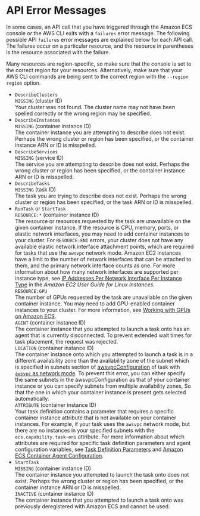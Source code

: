 # API Error Messages<a name="api_failures_messages"></a>

In some cases, an API call that you have triggered through the Amazon ECS console or the AWS CLI exits with a `failures` error message\. The following possible API `failures` error messages are explained below for each API call\. The failures occur on a particular resource, and the resource in parentheses is the resource associated with the failure\.

Many resources are region\-specific, so make sure that the console is set to the correct region for your resources\. Alternatively, make sure that your AWS CLI commands are being sent to the correct region with the `--region region` option\.
+ `DescribeClusters`  
`MISSING` \(cluster ID\)  
Your cluster was not found\. The cluster name may not have been spelled correctly or the wrong region may be specified\.
+ `DescribeInstances`  
`MISSING` \(container instance ID\)  
The container instance you are attempting to describe does not exist\. Perhaps the wrong cluster or region has been specified, or the container instance ARN or ID is misspelled\.
+ `DescribeServices`  
`MISSING` \(service ID\)  
The service you are attempting to describe does not exist\. Perhaps the wrong cluster or region has been specified, or the container instance ARN or ID is misspelled\.
+ `DescribeTasks`  
`MISSING` \(task ID\)  
The task you are trying to describe does not exist\. Perhaps the wrong cluster or region has been specified, or the task ARN or ID is misspelled\.
+ `RunTask` or `StartTask`  
`RESOURCE:*` \(container instance ID\)  
The resource or resources requested by the task are unavailable on the given container instance\. If the resource is CPU, memory, ports, or elastic network interfaces, you may need to add container instances to your cluster\. For `RESOURCE:ENI` errors, your cluster does not have any available elastic network interface attachment points, which are required for tasks that use the `awsvpc` network mode\. Amazon EC2 instances have a limit to the number of network interfaces that can be attached to them, and the primary network interface counts as one\. For more information about how many network interfaces are supported per instance type, see [IP Addresses Per Network Interface Per Instance Type](https://docs.aws.amazon.com/AWSEC2/latest/UserGuide/using-eni.html#AvailableIpPerENI) in the *Amazon EC2 User Guide for Linux Instances*\.  
`RESOURCE:GPU`  
The number of GPUs requested by the task are unavailable on the given container instance\. You may need to add GPU\-enabled container instances to your cluster\. For more information, see [Working with GPUs on Amazon ECS](ecs-gpu.md)\.  
`AGENT` \(container instance ID\)  
The container instance that you attempted to launch a task onto has an agent that is currently disconnected\. To prevent extended wait times for task placement, the request was rejected\.  
`LOCATION` \(container instance ID\)  
The container instance onto which you attempted to launch a task is in a different availability zone than the availability zone of the subnet which is specified in subnets section of [awsvpcConfiguration](https://docs.aws.amazon.com/AmazonECS/latest/APIReference/API_AwsVpcConfiguration.html) of task with [`awsvpc` as network mode](task-networking.md)\. 
To prevent this error, you can either specify the same subnets in the awsvpcConfiguration as that of your container instance or you can specify subnets from multiple availability zones, So that the one in which your container instance is present gets selected automatically\.  
`ATTRIBUTE` \(container instance ID\)  
Your task definition contains a parameter that requires a specific container instance attribute that is not available on your container instances\. For example, if your task uses the `awsvpc` network mode, but there are no instances in your specified subnets with the `ecs.capability.task-eni` attribute\. For more information about which attributes are required for specific task definition parameters and agent configuration variables, see [Task Definition Parameters](task_definition_parameters.md) and [Amazon ECS Container Agent Configuration](ecs-agent-config.md)\.
+ `StartTask`  
`MISSING` \(container instance ID\)  
The container instance you attempted to launch the task onto does not exist\. Perhaps the wrong cluster or region has been specified, or the container instance ARN or ID is misspelled\.  
`INACTIVE` \(container instance ID\)  
The container instance that you attempted to launch a task onto was previously deregistered with Amazon ECS and cannot be used\.
